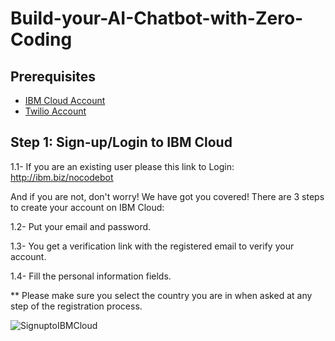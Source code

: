 # Build-your-AI-Chatbot-with-Zero-Coding



## Prerequisites
- [IBM Cloud Account](http://ibm.biz/nocodebot)
- [Twilio Account](www.twilio.com/referral/jO1067)


## Step 1: Sign-up/Login to IBM Cloud

1.1- If you are an existing user please this link to Login: http://ibm.biz/nocodebot

And if you are not, don't worry! We have got you covered! There are 3 steps to create your account on IBM Cloud: 

1.2- Put your email and password. 

1.3- You get a verification link with the registered email to verify your account. 

1.4- Fill the personal information fields. 

** Please make sure you select the country you are in when asked at any step of the registration process.

![SignuptoIBMCloud](https://user-images.githubusercontent.com/15332386/120156441-0769d980-c203-11eb-8cb3-29f4a8d5616a.png)

